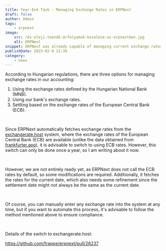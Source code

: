 ```yaml
---
title: Year-End Task - Managing Exchange Rates in ERPNext
draft: false
author: Admin
tags:
    - erpnext
image:
    src: /év-eleji-teendő-árfolyamok-kezelése-az-erpnextben.jpg
    alt: ERPNext
snippet: ERPNext was already capable of managing current exchange rates, but there's a small change in handling the current conversion rates that is worth considering for planning.
publishDate: 2023-02-9 11:39
category:
    - news
---
```


<p>According to Hungarian regulations, there are three options for managing exchange rates in our accounting:</p>
<ol>
<li data-list="bullet">Using the exchange rates defined by the Hungarian National Bank (MNB).</li>
<li data-list="bullet">Using our bank's exchange rates.</li>
<li data-list="bullet">Settling based on the exchange rates of the European Central Bank (ECB).</li>
</ol>
<p><br></p>
<p>Since ERPNext automatically fetches exchange rates from the <a href="exchangerate.host" rel="noopener noreferrer">exchangerate.host</a> system, where the exchange rates of the European Central Bank (ECB) are available (unlike the data obtained from <a href="frankfurter.app" rel="noopener noreferrer">frankfurter.app</a>), it is advisable to switch to using ECB rates. However, this switch can only be done once a year, so I am writing about it now.</p>
<p><br></p>
<p>However, we are not entirely ready yet, as ERPNext does not call the ECB rates by default, so some modifications are required. Additionally, it fetches the rates for the current date, which also needs some refinement since the settlement date might not always be the same as the current date.</p>
<p><br></p>
<p>Of course, you can manually enter any exchange rate into the system at any time, but if you want to automate this process, it's advisable to follow the method mentioned above to ensure compliance.</p>
<p><br></p>
<p>Details of the switch to exchangerate.host:</p>
<p><a href="https://github.com/frappe/erpnext/pull/26237" rel="noopener noreferrer">https://github.com/frappe/erpnext/pull/26237</a></p>
